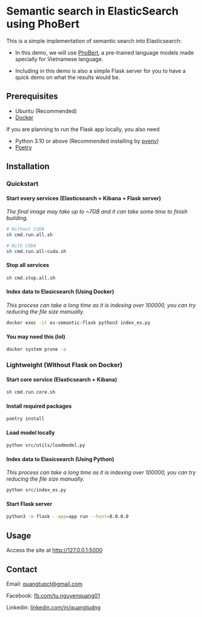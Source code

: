 # Semantic search in ElasticSearch using PhoBert

This is a simple implementation of semantic search into Elasticsearch:

- In this demo, we will use [PhoBert](https://www.aclweb.org/anthology/2020.findings-emnlp.92/), a pre-trained language models made specially for Vietnamese language.

- Including in this demo is also a simple Flask server for you to have a quick demo on what the results would be.

## Prerequisites

- Ubuntu (Recommended)
- [Docker](https://docs.docker.com/desktop/install/linux-install)

If you are planning to run the Flask app locally, you also need

- Python 3.10 or above (Recommended installing by [pyenv](https://github.com/pyenv/pyenv))
- [Poetry](https://python-poetry.org)

## Installation

### Quickstart

#### Start every services (Elasticsearch + Kibana + Flask server)

_The final image may take up to ~7GB and it can take some time to finish building._

```zsh
# Without CUDA
sh cmd.run.all.sh

# With CUDA
sh cmd.run.all-cuda.sh
```

#### Stop all services

```zsh
sh cmd.stop.all.sh
```

#### Index data to Elasicsearch (Using Docker)

_This process can take a long time as it is indexing over 100000, you can try reducing the file size manually._

```zsh
docker exec -it es-semantic-flask python3 index_es.py
```

#### You may need this (lol)

```zsh
docker system prune -a
```

### Lightweight (Without Flask on Docker)

#### Start core service (Elasticsearch + Kibana)

```zsh
sh cmd.run.core.sh
```

#### Install required packages

```zsh
poetry install
```

#### Load model locally

```zsh
python src/utils/loadmodel.py
```

#### Index data to Elasicsearch (Using Python)

_This process can take a long time as it is indexing over 100000, you can try reducing the file size manually._

```zsh
python src/index_es.py
```

#### Start Flask server

```zsh
python3 -m flask --app=app run --host=0.0.0.0
```

## Usage

Access the site at <http://127.0.0.1:5000>

## Contact

Email: quangtupct@gmail.com

Facebook: [fb.com/tu.nguyenquang01](fb.com/tu.nguyenquang01)

Linkedin: [linkedin.com/in/quangtudng](linkedin.com/in/quangtudng)
